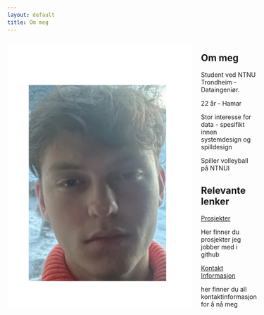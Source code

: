 ```yaml
---
layout: default
title: Om meg
---
```



<div style="display: flex; align-items: center;">
  <img src="Untitled (3).png" alt="Portrait" style="width: 420px; height: 600px; object-fit: cover; border-radius: 12px; margin-right: 20px;">
  <div>
    <h2>Om meg</h2>
    <p>Student ved NTNU Trondheim - Dataingeniør.</p>
    <p>22 år - Hamar<p>
    <p>Stor interesse for data - spesifikt innen systemdesign og spilldesign</p>
    <p>Spiller volleyball på NTNUI</p>
    <h2>Relevante lenker</h2>
    <a href="Prosjekter.html">Prosjekter</a>
    <p>Her finner du prosjekter jeg jobber med i github</p>
    <a href="ContactInfo.html">Kontakt Informasjon</a>
    <p>her finner du all kontaktinformasjon for å nå meg</p>
  <div>
<div>

